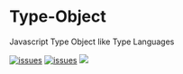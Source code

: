 # Type-Object
Javascript Type Object like Type Languages

[![issues](https://img.shields.io/github/issues/karcan/Js-Typed-Object)](https://github.com/karcan/Js-Typed-Object/issues)
[![issues](https://img.shields.io/github/forks/karcan/Js-Typed-Object?color=green&logo=github)](https://github.com/karcan/Js-Typed-Object/fork)
![](https://img.shields.io/github/license/karcan/Js-Typed-Object)

